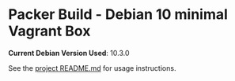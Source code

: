 # Packer Build - Debian 10 minimal Vagrant Box

**Current Debian Version Used**: 10.3.0

See the [project README.md](../README.md) for usage instructions.

